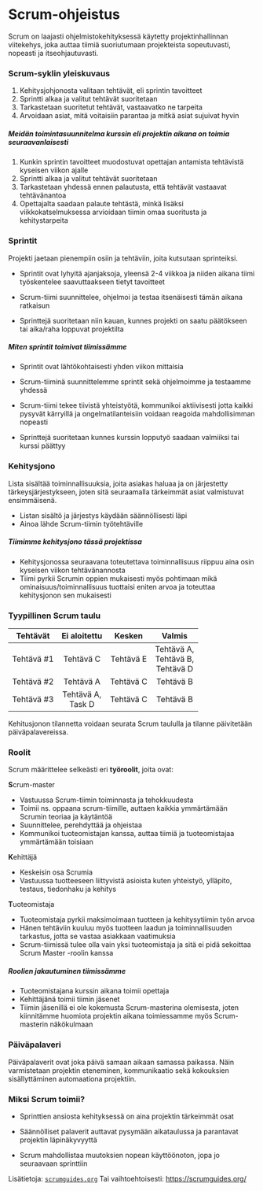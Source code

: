 # Scrum-ohjeistus

Scrum on laajasti ohjelmistokehityksessä käytetty projektinhallinnan viitekehys, joka auttaa tiimiä suoriutumaan projekteista sopeutuvasti, nopeasti ja itseohjautuvasti.

### Scrum-syklin yleiskuvaus

1. Kehitysjohjonosta valitaan tehtävät, eli sprintin tavoitteet
2. Sprintti alkaa ja valitut tehtävät suoritetaan
3. Tarkastetaan suoritetut tehtävät, vastaavatko ne tarpeita
4. Arvoidaan asiat, mitä voitaisiin parantaa ja mitkä asiat sujuivat hyvin
   <br>

##### Meidän toimintasuunnitelma kurssin eli projektin aikana on toimia seuraavanlaisesti

1. Kunkin sprintin tavoitteet muodostuvat opettajan antamista tehtävistä kyseisen viikon ajalle
2. Sprintti alkaa ja valitut tehtävät suoritetaan
3. Tarkastetaan yhdessä ennen palautusta, että tehtävät vastaavat tehtävänantoa
4. Opettajalta saadaan palaute tehtästä, minkä lisäksi viikkokatselmuksessa arvioidaan tiimin omaa suoritusta ja kehitystarpeita

### Sprintit

Projekti jaetaan pienempiin osiin ja tehtäviin, joita kutsutaan sprinteiksi.

- Sprintit ovat lyhyitä ajanjaksoja, yleensä 2-4 viikkoa ja niiden aikana tiimi työskentelee saavuttaakseen tietyt tavoitteet

- Scrum-tiimi suunnittelee, ohjelmoi ja testaa itsenäisesti tämän aikana ratkaisun

- Sprinttejä suoritetaan niin kauan, kunnes projekti on saatu päätökseen tai aika/raha loppuvat projektilta


##### Miten sprintit toimivat tiimissämme

- Sprintit ovat lähtökohtaisesti yhden viikon mittaisia

- Scrum-tiiminä suunnittelemme sprintit sekä ohjelmoimme ja testaamme yhdessä

- Scrum-tiimi tekee tiivistä yhteistyötä, kommunikoi aktiivisesti jotta kaikki pysyvät kärryillä ja ongelmatilanteisiin voidaan reagoida mahdollisimman nopeasti

- Sprinttejä suoritetaan kunnes kurssin lopputyö saadaan valmiiksi tai kurssi päättyy

### Kehitysjono

Lista sisältää toiminnallisuuksia, joita asiakas haluaa ja on järjestetty tärkeysjärjestykseen, joten sitä seuraamalla tärkeimmät asiat valmistuvat ensimmäisenä.

- Listan sisältö ja järjestys käydään säännöllisesti läpi
- Ainoa lähde Scrum-tiimin työtehtäville


##### Tiimimme kehitysjono tässä projektissa

- Kehitysjonossa seuraavana toteutettava toiminnallisuus riippuu aina osin kyseisen viikon tehtävänannosta
- Tiimi pyrkii Scrumin oppien mukaisesti myös pohtimaan mikä ominaisuus/toiminnallisuus tuottaisi eniten arvoa ja toteuttaa kehitysjonon sen mukaisesti



### Tyypillinen Scrum taulu

|  Tehtävät  |     Ei aloitettu     |  Kesken   |                 Valmis                 |
| :--------: | :------------------: | :-------: | :------------------------------------: |
| Tehtävä #1 |      Tehtävä C       | Tehtävä E | Tehtävä A, <br>Tehtävä B,<br>Tehtävä D |
| Tehtävä #2 |      Tehtävä A       | Tehtävä C |               Tehtävä B                |
| Tehtävä #3 | Tehtävä A,<br>Task D | Tehtävä C |               Tehtävä B                |

Kehitusjonon tilannetta voidaan seurata Scrum taululla ja tilanne päivitetään päiväpalavereissa.

### Roolit

Scrum määrittelee selkeästi eri **työroolit**, joita ovat:

**S**crum-master

- Vastuussa Scrum-tiimin toiminnasta ja tehokkuudesta
- Toimii ns. oppaana scrum-tiimille, auttaen kaikkia ymmärtämään Scrumin teoriaa ja käytäntöä
- Suunnittelee, perehdyttää ja ohjeistaa
- Kommunikoi tuoteomistajan kanssa, auttaa tiimiä ja tuoteomistajaa ymmärtämään toisiaan

**K**ehittäjä

- Keskeisin osa Scrumia
- Vastuussa tuotteeseen liittyvistä asioista kuten yhteistyö, ylläpito, testaus, tiedonhaku ja kehitys

**T**uoteomistaja

- Tuoteomistaja pyrkii maksimoimaan tuotteen ja kehitysytiimin työn arvoa
- Hänen tehtäviin kuuluu myös tuotteen laadun ja toiminnallisuuden tarkastus, jotta se vastaa asiakkaan vaatimuksia
- Scrum-tiimissä tulee olla vain yksi tuoteomistaja ja sitä ei pidä sekoittaa Scrum Master -roolin kanssa

##### Roolien jakautuminen tiimissämme

- Tuoteomistajana kurssin aikana toimii opettaja
- Kehittäjänä toimii tiimin jäsenet
- Tiimin jäsenillä ei ole kokemusta Scrum-masterina olemisesta, joten kiinnitämme huomiota projektin aikana toimiessamme myös Scrum-masterin näkökulmaan

### Päiväpalaveri

Päiväpalaverit ovat joka päivä samaan aikaan samassa paikassa. Näin varmistetaan projektin eteneminen, kommunikaatio sekä kokouksien sisällyttäminen automaationa projektiin.

### Miksi Scrum toimii?

- Sprinttien ansiosta kehityksessä on aina projektin tärkeimmät osat

- Säännölliset palaverit auttavat pysymään aikataulussa ja parantavat projektin läpinäkyvyyttä

- Scrum mahdollistaa muutoksien nopean käyttöönoton, jopa jo seuraavaan sprinttiin

Lisätietoja: [`scrumguides.org`](https://scrumguides.org/)
Tai vaihtoehtoisesti: https://scrumguides.org/
